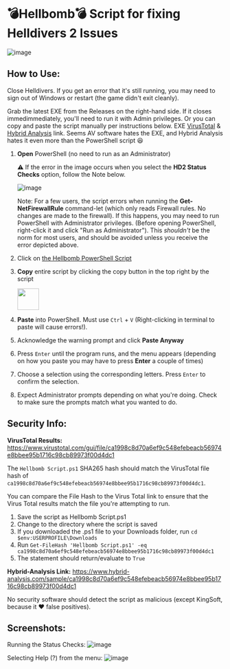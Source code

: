 # 💣Hellbomb💣 Script for fixing Helldivers 2 Issues

![image](https://github.com/helldivers2fixes/HellbombScript/assets/166264070/901687d6-1991-4fe4-8cfc-8d662f11b33e)



## How to Use:

Close Helldivers. If you get an error that it's still running, you may need to sign out of Windows or restart (the game didn't exit cleanly).

Grab the latest EXE from the Releases on the right-hand side. If it closes immedimmediately, you'll need to run it with Admin privileges.
Or you can copy and paste the script manually per instructions below.
EXE [VirusTotal](https://www.virustotal.com/gui/file/0ed6ce60daaa1507ff288731b661273b7dfc20e0cbb8f65e430494cfcd108cc0) & [Hybrid Analysis](https://www.hybrid-analysis.com/sample/0ed6ce60daaa1507ff288731b661273b7dfc20e0cbb8f65e430494cfcd108cc0) link. Seems AV software hates the EXE, and Hybrid Analysis hates it even more than the PowerShell script 😆

 1. **Open** PowerShell (no need to run as an Administrator)
    
       ⚠️ If the error in the image occurs when you select the **HD2 Status Checks** option, follow the Note below.
    
     ![image](https://github.com/helldivers2fixes/HellbombScript/assets/166264070/734e2757-7a65-4bbf-8d6a-732275cecc51)
    
       Note: For a few users, the script errors when running the **Get-NetFirewallRule** command-let (which only reads Firewall rules. No changes are made to the firewall).
       If this happens, you may need to run PowerShell with Administrator privileges.
       (Before opening PowerShell, right-click it and click "Run as Administrator").
       This _shouldn't_ be the norm for most users, and should be avoided unless you receive the error depicted above.
    
 3. Click on [the Hellbomb PowerShell Script](https://github.com/helldivers2fixes/HellbombScript/blob/main/Hellbomb%20Script.ps1)
 4. **Copy** entire script by clicking the copy button in the top right by the script
    
       <img src = "https://github.com/helldivers2fixes/HellbombScript/assets/166264070/5a600b1c-64f6-4956-ba2f-f82c9a317f81" height=50>
       
 6. **Paste** into PowerShell. Must use ``Ctrl`` + ``V`` (Right-clicking in terminal to paste will cause errors!).
 7. Acknowledge the warning prompt and click **Paste Anyway**
 8. Press ``Enter`` until the program runs, and the menu appears (depending on how you paste you may have to press **Enter** a couple of times)
 9. Choose a selection using the corresponding letters. Press ``Enter`` to confirm the selection.
 10. Expect Administrator prompts depending on what you're doing. Check to make sure the prompts match what you wanted to do.

## Security Info:

**VirusTotal Results:** https://www.virustotal.com/gui/file/ca1998c8d70a6ef9c548efebeacb56974e8bbee95b1716c98cb89973f00d4dc1

The ``Hellbomb Script.ps1`` SHA265 hash should match the VirusTotal file hash of ``ca1998c8d70a6ef9c548efebeacb56974e8bbee95b1716c98cb89973f00d4dc1``.

You can compare the File Hash to the Virus Total link to ensure that the Virus Total results match the file you're attempting to run.

1. Save the script as Hellbomb Script.ps1
2. Change to the directory where the script is saved
3. If you downloaded the .ps1 file to your Downloads folder, run ``cd $env:USERPROFILE\Downloads``
4. Run ``Get-FileHash 'Hellbomb Script.ps1' -eq ca1998c8d70a6ef9c548efebeacb56974e8bbee95b1716c98cb89973f00d4dc1``
5. The statement should return/evaluate to ``True``

**Hybrid-Analysis Link:** https://www.hybrid-analysis.com/sample/ca1998c8d70a6ef9c548efebeacb56974e8bbee95b1716c98cb89973f00d4dc1

No security software should detect the script as malicious (except KingSoft, because it ❤️ false positives).
## Screenshots:

Running the Status Checks:
![image](https://github.com/user-attachments/assets/54e64e25-26c7-4462-9c49-a10390948f75)




Selecting Help (?) from the menu:
![image](https://github.com/user-attachments/assets/73d16568-8063-4ee3-a6b6-b17facc87041)





